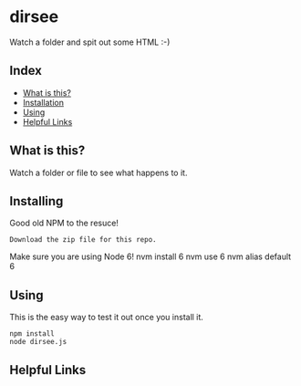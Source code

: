 # dirsee
Watch a folder and spit out some HTML :-)
 
 

## Index
- [What is this?](#what-is-this)
- [Installation](#installing)
- [Using](#using)
- [Helpful Links](#helpful-links)


## What is this?
Watch a folder or file to see what happens to it.


## Installing
Good old NPM to the resuce! 

    Download the zip file for this repo.
 
Make sure you are using Node 6!
    nvm install 6
    nvm use 6
    nvm alias default 6


## Using
This is the easy way to test it out once you install it. 
 
    npm install
    node dirsee.js

## Helpful Links
